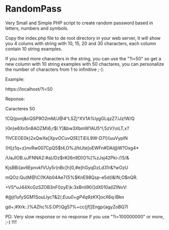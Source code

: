 # RandomPass

Very Small and Simple PHP script to create random password based in letters, numbers and symbols.

Copy the index.php file to de root directory in your web server, it will show you 4 colums with string with 10, 15, 20 and 30 characters, each column contain 10 string examples.

If you need more characters in the string, you can use the "?i=50" so get a new column with 10 string examples with 50 chactares, you can personalize the number of characters from 1 to infinitive ;-).


Example: 

https://localhost/?i=50


Reponse:

Caracteres 50

!CQ{pvnj&nQSP9O2mM/J@4^LSZj^XV1A%lygGLqzZ7.iJz!W/Q

}0n}e6Xn5n8AOZM\6;r$l.Y]&bw3XbmW1AU5^l;5zV}\nLT,x?

?IVCEOE0k)2xQwXe[Xp*vOCuvQ5*E[TiEiL9W-D7!}{uuVyplN

{H[z1q+z}nvRw007CpQ5$t4,O%J/hUte[oEWFn#DAl@W?Oxg4*

/UaJIOB.uJFNNA2:#a}/Dz$r#26n9D)O%[%zJsj42Pki-/)5/&

KjsBBi{av6EpnvkfVUy5r(nBc[h]0,#e]hGyqDzLd31r&?wOzU

mQOz:Qu(M@\C(!KAb04Ae7{5%$KnE98Qsp-e5d{l&!N;O$nQR.

+VS*uJ44XcGzSZOB3nF0zyE\k:3xBnil90(]dX010a(lZINvV:

#@jt1ufySGM1SouLlyc?&2/;*Euu0+gP4q9zK*X]ocX6q:lBkn

gd+;#Xrk:.)%AZhc%S.OP}Qg57%+cc{jf\[[Engp{agyZoBQ7l




PD: Very slow response or no response if you use "?i=100000000" or more, ;-) !!!!